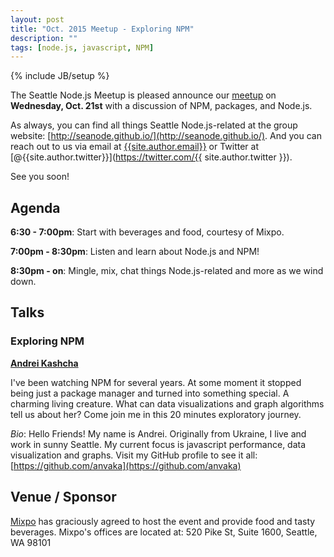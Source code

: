 ```yaml
---
layout: post
title: "Oct. 2015 Meetup - Exploring NPM"
description: ""
tags: [node.js, javascript, NPM]
---
```

{% include JB/setup %}

The Seattle Node.js Meetup is pleased announce our
[meetup](http://www.meetup.com/Seattle-Node-js/events/225787910/)
on **Wednesday, Oct. 21st** with a discussion of NPM, packages, and Node.js.

As always, you can find all things Seattle Node.js-related at the group website:
[http://seanode.github.io/](http://seanode.github.io/). And you can reach out to
us via email at [{{site.author.email}}](mailto:{{site.author.email}}) or Twitter
at [@{{site.author.twitter}}](https://twitter.com/{{ site.author.twitter }}).

See you soon!

## Agenda

**6:30 - 7:00pm**: Start with beverages and food, courtesy of Mixpo.

**7:00pm - 8:30pm**: Listen and learn about Node.js and NPM!

**8:30pm - on**: Mingle, mix, chat things Node.js-related and more as we wind down.

<!-- more start -->

## Talks

### Exploring NPM

**[Andrei Kashcha](https://github.com/anvaka)**

I've been watching NPM for several years. At some moment it stopped being just a package manager and turned into something special. A charming living creature. What can data visualizations and graph algorithms tell us about her? Come join me in this 20 minutes exploratory journey.

_Bio_: Hello Friends! My name is Andrei. Originally from Ukraine, I live and work in sunny Seattle. My current focus is javascript performance, data visualization and graphs. Visit my GitHub profile to see it all: [https://github.com/anvaka](https://github.com/anvaka)

## Venue / Sponsor

[Mixpo](http://mixpo.com/) has graciously agreed to host the event and provide
food and tasty beverages. Mixpo's offices are located at: 520 Pike St, Suite
1600, Seattle, WA 98101

<!-- more end -->

